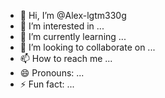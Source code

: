 - 👋 Hi, I’m @Alex-lgtm330g
- 👀 I’m interested in ...
- 🌱 I’m currently learning ...
- 💞️ I’m looking to collaborate on ...
- 📫 How to reach me ...
- 😄 Pronouns: ...
- ⚡ Fun fact: ...

<!---
Alex-lgtm330g/Alex-lgtm330g is a ✨ special ✨ repository because its `README.md` (this file) appears on your GitHub profile.
You can click the Preview link to take a look at your changes.
--->

